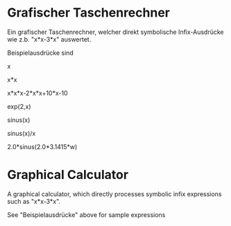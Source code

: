 # Grafischer Taschenrechner
Ein grafischer Taschenrechner, welcher direkt symbolische Infix-Ausdrücke wie z.b. "x&ast;x-3&ast;x" auswertet.

Beispielausdrücke sind

x

x&ast;x

x&ast;x&ast;x-2&ast;x&ast;x+10&ast;x-10

exp(2,x)

sinus(x)

sinus(x)/x

2.0&ast;sinus(2.0&ast;3.1415&ast;w)



# Graphical Calculator

A graphical calculator, which directly processes symbolic infix expressions such as "x&ast;x-3&ast;x".

See "Beispielausdrücke" above for sample expressions
